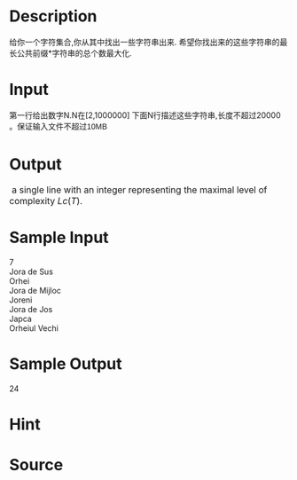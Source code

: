 
# Description

<div class="content"><p>给你一个字符集合,你从其中找出一些字符串出来. 希望你找出来的这些字符串的最长公共前缀*字符串的总个数最大化.</p></div>

# Input

<div class="content"><p>第一行给出数字N.N在[2,1000000] 下面N行描述这些字符串,长度不超过20000 。<span style="font-family: arial; font-size: 14px; line-height: 23px;">保证输入文件不超过10MB</span></p></div>

# Output

<div class="content"><p><span style="font-size: medium"> a single line with an integer representing the maximal level of complexity <i>Lc</i>(<i>T</i>).</span></p></div>

# Sample Input

<div class="content"><span class="sampledata">7<br/>
Jora de Sus<br/>
Orhei<br/>
Jora de Mijloc<br/>
Joreni<br/>
Jora de Jos<br/>
Japca<br/>
Orheiul Vechi</span></div>

# Sample Output

<div class="content"><span class="sampledata">24</span></div>

# Hint

<div class="content"><p></p></div>

# Source

<div class="content"><p><a href="problemset.php?search="></a></p></div>

